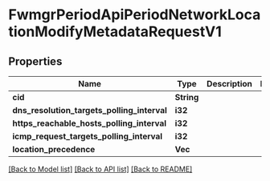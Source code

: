 # FwmgrPeriodApiPeriodNetworkLocationModifyMetadataRequestV1

## Properties

Name | Type | Description | Notes
------------ | ------------- | ------------- | -------------
**cid** | **String** |  | 
**dns_resolution_targets_polling_interval** | **i32** |  | 
**https_reachable_hosts_polling_interval** | **i32** |  | 
**icmp_request_targets_polling_interval** | **i32** |  | 
**location_precedence** | **Vec<String>** |  | 

[[Back to Model list]](../README.md#documentation-for-models) [[Back to API list]](../README.md#documentation-for-api-endpoints) [[Back to README]](../README.md)


